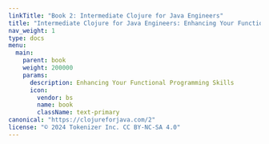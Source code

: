 ```yaml
---
linkTitle: "Book 2: Intermediate Clojure for Java Engineers"
title: "Intermediate Clojure for Java Engineers: Enhancing Your Functional Programming Skills"
nav_weight: 1
type: docs
menu:
  main:
    parent: book
    weight: 200000
    params:
      description: Enhancing Your Functional Programming Skills
      icon:
        vendor: bs
        name: book
        className: text-primary
canonical: "https://clojureforjava.com/2"
license: "© 2024 Tokenizer Inc. CC BY-NC-SA 4.0"
---
```

